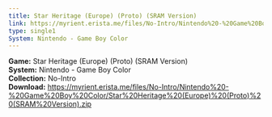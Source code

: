 ```yaml
---
title: Star Heritage (Europe) (Proto) (SRAM Version)
link: https://myrient.erista.me/files/No-Intro/Nintendo%20-%20Game%20Boy%20Color/Star%20Heritage%20(Europe)%20(Proto)%20(SRAM%20Version).zip
type: single1
System: Nintendo - Game Boy Color
---
```

<b>Game:</b> Star Heritage (Europe) (Proto) (SRAM Version)<br>
<b>System:</b> Nintendo - Game Boy Color<br>
<b>Collection:</b> No-Intro<br>
<b>Download:</b> https://myrient.erista.me/files/No-Intro/Nintendo%20-%20Game%20Boy%20Color/Star%20Heritage%20(Europe)%20(Proto)%20(SRAM%20Version).zip